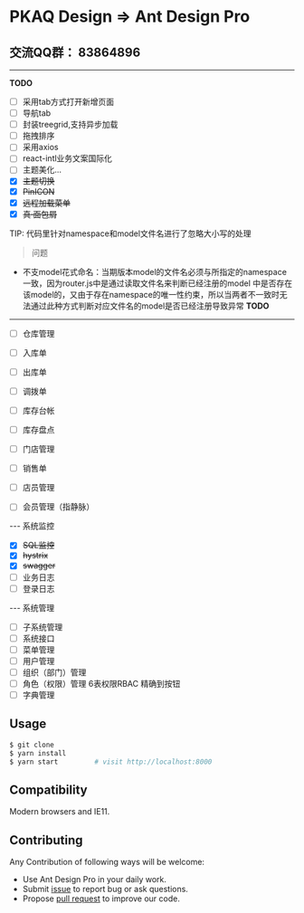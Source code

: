 # PKAQ Design => Ant Design Pro

## 交流QQ群： 83864896

---

**TODO**

- [ ] 采用tab方式打开新增页面
- [ ] 导航tab
- [ ] 封装treegrid,支持异步加载
- [ ] 拖拽排序
- [ ] 采用axios
- [ ] react-intl业务文案国际化
- [ ] 主题美化...
- [x] ~~主题切换~~
- [x] ~~PinICON~~
- [x] ~~远程加载菜单~~
- [x] ~~真·面包屑~~

TIP: 代码里针对namespace和model文件名进行了忽略大小写的处理

>问题
- 不支model花式命名：当期版本model的文件名必须与所指定的namespace一致，因为router.js中是通过读取文件名来判断已经注册的model
  中是否存在该model的，又由于存在namespace的唯一性约束，所以当两者不一致时无法通过此种方式判断对应文件名的model是否已经注册导致异常
**TODO**
---
- [ ] 仓库管理
- [ ] 入库单
- [ ] 出库单
- [ ] 调拨单
- [ ] 库存台帐
- [ ] 库存盘点

- [ ] 门店管理
- [ ] 销售单
- [ ] 店员管理
- [ ] 会员管理（指静脉）

--- 系统监控
- [x] ~~SQL监控~~
- [x] ~~hystrix~~
- [x] ~~swagger~~
- [ ] 业务日志
- [ ] 登录日志

--- 系统管理
- [ ] 子系统管理
- [ ] 系统接口
- [ ] 菜单管理
- [ ] 用户管理
- [ ] 组织（部门）管理
- [ ] 角色（权限）管理 6表权限RBAC 精确到按钮
- [ ] 字典管理

## Usage
```bash
$ git clone 
$ yarn install
$ yarn start         # visit http://localhost:8000
```

## Compatibility
Modern browsers and IE11.

## Contributing
Any Contribution of following ways will be welcome:
- Use Ant Design Pro in your daily work.
- Submit [issue](http://github.com/ant-design/ant-design-pro/issues) to report bug or ask questions.
- Propose [pull request](http://github.com/ant-design/ant-design-pro/pulls) to improve our code.
